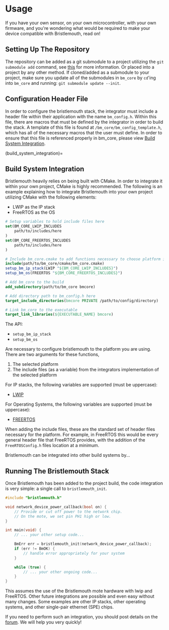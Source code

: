 # Usage

If you have your own sensor,
on your own microcontroller,
with your own firmware,
and you're wondering what would be required to make your device compatible with Bristlemouth,
read on!

## Setting Up The Repository

The repository can be added as a git submodule to a project utilizing the `git submodule add` command,
see [this](https://git-scm.com/book/en/v2/Git-Tools-Submodules) for more information.
Or placed into a project by any other method.
If cloned/added as a submodule to your project,
make sure you update all of the submodules in `bm_core` by `cd`'ing into `bm_core` and running:
`git submodule update --init`.

## Configuration Header File

In order to configure the bristlemouth stack,
the integrator must include a header file within their application with the name `bm_config.h`.
Within this file,
there are macros that must be defined by the integrator in order to build the stack.
A template of this file is found at `/bm_core/bm_config_template.h`,
which has all of the necessary macros that the user must define.
In order to ensure that this file is referenced properly in bm_core,
please view [Build System Integration](#build_system_integration).

(build_system_integration)=

## Build System Integration

Bristlemouth heavily relies on being built with CMake.
In order to integrate it within your own project,
CMake is highly recommended.
The following is an example
explaining how to integrate Bristlemouth into your own project utilizing CMake
with the following elements:

- LWIP as the IP stack
- FreeRTOS as the OS

```cmake
# Setup variables to hold include files here
set(BM_CORE_LWIP_INCLUDES
    path/to/includes/here
)
set(BM_CORE_FREERTOS_INCLUDES
    path/to/includes/here
)

# Include bm_core.cmake to add functions necessary to choose platform items
include(path/to/bm_core/cmake/bm_core.cmake)
setup_bm_ip_stack(LWIP "${BM_CORE_LWIP_INCLUDES}")
setup_bm_os(FREERTOS "${BM_CORE_FREERTOS_INCLUDES}")

# Add bm_core to the build
add_subdirectory(path/to/bm_core bmcore)

# Add directory path to bm_config.h here
target_include_directories(bmcore PRIVATE /path/to/config/directory)

# Link bm_core to the executable
target_link_libraries(${EXECUTABLE_NAME} bmcore)
```

The API:

- `setup_bm_ip_stack`
- `setup_bm_os`

Are necessary to configure bristlemouth to the platform you are using.
There are two arguments for these functions,

1. The selected platform
2. The include files (as a variable) from the integrators implementation of the selected platform

For IP stacks,
the following variables are supported (must be uppercase):

- [LWIP](https://savannah.nongnu.org/projects/lwip/)

For Operating Systems,
the following variables are supported (must be uppercase):

- [FREERTOS](https://www.freertos.org/)

When adding the include files,
these are the standard set of header files necessary for the platform.
For example,
in FreeRTOS this would be every general header file that FreeRTOS provides,
with the addition of the `FreeRTOSConfig.h` files location at a minimum.

Bristlemouth can be integrated into other build systems by...

<!--- Show how other build systems can utilize bm--->

## Running The Bristlemouth Stack

Once Bristlemouth has been added to the project build,
the code integration is very simple: a single call to `bristlemouth_init`.

```C
#include "bristlemouth.h"

void network_device_power_callback(bool on) {
    // Provide or cut off power to the network chip.
    // On the mote, we set pin PH1 high or low.
}

int main(void) {
    // ... your other setup code...

    BmErr err = bristlemouth_init(network_device_power_callback);
    if (err != BmOK) {
        // handle error appropriately for your system
    }

    while (true) {
        // ... your other ongoing code...
    }
}
```

This assumes the use of the Bristlemouth mote hardware with lwip and FreeRTOS.
Other future integrations are possible and even easy without many changes.
Some examples are other IP stacks,
other operating systems,
and other single-pair ethernet (SPE) chips.

If you need to perform such an integration,
you should post details on the
[forum](https://bristlemouth.discourse.group/).
We will help you very quickly!
